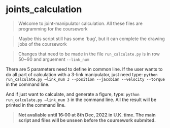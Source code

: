 # joints_calculation
> Welcome to joint-manipulator calculation. All these files are programming for the coursework

> Maybe this script still has some 'bug', but it can complete the drawing jobs of the coursework

> Changes that need to be made in the file `run_calculate.py` is in row 50~90 and arguement `--link_num`

There are 5 parameters need to define in common line. If the user wants to do all part of calculation with a 3-link manipulator, just need type:
`python run_calculate.py –link_num 3 --position --jacobian --velocity --torque ` in the command line. 
  
And if just want to calculate, and generate a figure, type: `python run_calculate.py –link_num 3` in the command line. All the result will be printed in the command line.

> **Not avaliable until 16:00 at 8th Dec, 2022 in U.K. time. The main script and files will be unseen before the coursework submited.**

